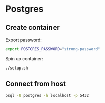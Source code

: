 # Postgres

## Create container
Export password:
```sh
export POSTGRES_PASSWORD="strong-password"
```

Spin up container:
```sh
./setup.sh
```

## Connect from host
```sh
psql -U postgres -h localhost -p 5432
```
